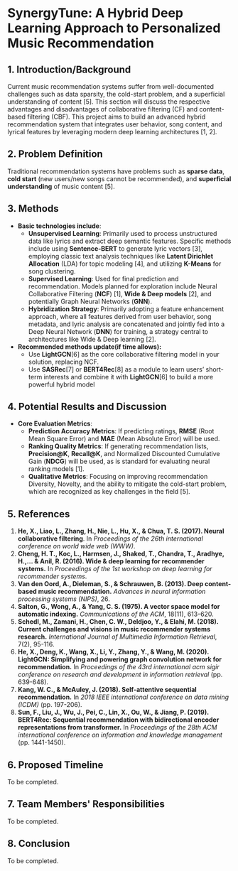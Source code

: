 # **SynergyTune: A Hybrid Deep Learning Approach to Personalized Music Recommendation**

## **1. Introduction/Background**

Current music recommendation systems suffer from well-documented challenges such as data sparsity, the cold-start problem, and a superficial understanding of content [5]. This section will discuss the respective advantages and disadvantages of collaborative filtering (CF) and content-based filtering (CBF). This project aims to build an advanced hybrid recommendation system that integrates user behavior, song content, and lyrical features by leveraging modern deep learning architectures [1, 2].

## **2. Problem Definition**

Traditional recommendation systems have problems such as **sparse data**, **cold start** (new users/new songs cannot be recommended), and **superficial understanding** of music content [5].

## **3. Methods**

- **Basic technologies include**:
	- **Unsupervised Learning**: Primarily used to process unstructured data like lyrics and extract deep semantic features. Specific methods include using **Sentence-BERT** to generate lyric vectors [3], employing classic text analysis techniques like **Latent Dirichlet Allocation** (LDA) for topic modeling [4], and utilizing **K-Means** for song clustering.
	- **Supervised Learning**: Used for final prediction and recommendation. Models planned for exploration include Neural Collaborative Filtering (**NCF**) [1], **Wide & Deep models** [2], and potentially Graph Neural Networks (**GNN**).
	- **Hybridization Strategy**: Primarily adopting a feature enhancement approach, where all features derived from user behavior, song metadata, and lyric analysis are concatenated and jointly fed into a Deep Neural Network (**DNN**) for training, a strategy central to architectures like Wide & Deep learning [2].
- **Recommended methods update(if time allows):**
	- Use **LightGCN**[6] as the core collaborative filtering model in your solution, replacing NCF.
	- Use **SASRec**[7] or **BERT4Rec**[8] as a module to learn users’ short-term interests and combine it with **LightGCN**[6] to build a more powerful hybrid model

## **4. Potential Results and Discussion**

- **Core Evaluation Metrics**:
	- **Prediction Accuracy Metrics**: If predicting ratings, **RMSE** (Root Mean Square Error) and **MAE** (Mean Absolute Error) will be used.
	- **Ranking Quality Metrics**: If generating recommendation lists, **Precision@K**, **Recall@K**, and Normalized Discounted Cumulative Gain (**NDCG**) will be used, as is standard for evaluating neural ranking models [1].
	- **Qualitative Metrics**: Focusing on improving recommendation Diversity, Novelty, and the ability to mitigate the cold-start problem, which are recognized as key challenges in the field [5].

## **5. References**

1. **He, X., Liao, L., Zhang, H., Nie, L., Hu, X., & Chua, T. S. (2017). Neural collaborative filtering**. In *Proceedings of the 26th international conference on world wide web (WWW)*.
2. **Cheng, H. T., Koc, L., Harmsen, J., Shaked, T., Chandra, T., Aradhye, H.,... & Anil, R. (2016). Wide & deep learning for recommender systems.** In *Proceedings of the 1st workshop on deep learning for recommender systems*.
3. **Van den Oord, A., Dieleman, S., & Schrauwen, B. (2013). Deep content-based music recommendation.** *Advances in neural information processing systems (NIPS)*, 26.
4. **Salton, G., Wong, A., & Yang, C. S. (1975). A vector space model for automatic indexing.** *Communications of the ACM*, 18(11), 613-620.
5. **Schedl, M., Zamani, H., Chen, C. W., Deldjoo, Y., & Elahi, M. (2018). Current challenges and visions in music recommender systems research.** *International Journal of Multimedia Information Retrieval*, 7(2), 95-116.
6. **He, X., Deng, K., Wang, X., Li, Y., Zhang, Y., & Wang, M. (2020). LightGCN: Simplifying and powering graph convolution network for recommendation.** In *Proceedings of the 43rd international acm sigir conference on research and development in information retrieval* (pp. 639-648).
7. **Kang, W. C., & McAuley, J. (2018). Self-attentive sequential recommendation.** In *2018 IEEE international conference on data mining (ICDM)* (pp. 197-206).
8. **Sun, F., Liu, J., Wu, J., Pei, C., Lin, X., Ou, W., & Jiang, P. (2019). BERT4Rec: Sequential recommendation with bidirectional encoder representations from transformer.** In *Proceedings of the 28th ACM international conference on information and knowledge management* (pp. 1441-1450).

## **6. Proposed Timeline**

To be completed.

## **7. Team Members' Responsibilities**

To be completed.

## **8. Conclusion**

To be completed.
